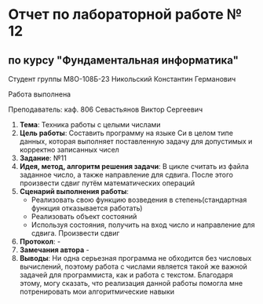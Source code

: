 # Отчет по лабораторной работе № 12
## по курсу "Фундаментальная информатика"

Студент группы М8О-108Б-23 Никольский Константин Германович

Работа выполнена 

Преподаватель: каф. 806 Севастьянов Виктор Сергеевич

1. **Тема**: Техника работы с целыми числами
2. **Цель работы**: Составить программу на языке Си в целом типе данных, которая выполняет поставленную задачу для допустимых и корректно записанных чисел
3. **Заданиe**: №11
4. **Идея, метод, алгоритм решения задачи**: В цикле считать из файла заданное число, а также направление для сдвига. После этого произвести сдвиг путём математических операций
5. **Сценарий выполнения работы**: 
    - Реализовать свою функцию возведения в степень(стандартная функция отказывается работать)
    - Реализовать объект состояний
    - Используя состояния, получить на вход число и направление для сдвига. Произвести сдвиг
6. **Протокол**: -
7. **Замечания автора** -
8. **Выводы**: Ни одна серьезная программа не обходится без числовых вычислений, поэтому работа с числами является такой же важной задачей для программиста, как и работа с текстом. Благодаря этому, могу сказать, что реализация данной работы помогла мне потренировать мои алгоритмические навыки
